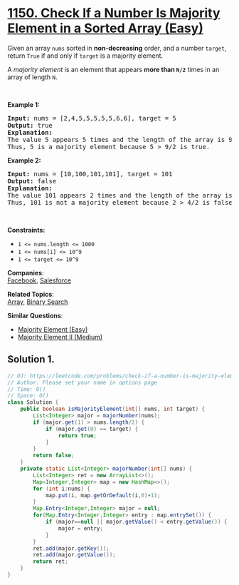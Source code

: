 # [1150. Check If a Number Is Majority Element in a Sorted Array (Easy)](https://leetcode.com/problems/check-if-a-number-is-majority-element-in-a-sorted-array/)

<p>Given an array <code>nums</code> sorted in <strong>non-decreasing</strong> order, and a number <code>target</code>, return <code>True</code> if and only if <code>target</code> is a majority element.</p>

<p>A <em>majority element</em> is an element that appears <strong>more than <code>N/2</code></strong> times in an array of length <code>N</code>.</p>

<p>&nbsp;</p>

<p><strong>Example 1:</strong></p>

<pre><strong>Input: </strong>nums = <span id="example-input-1-1">[2,4,5,5,5,5,5,6,6]</span>, target = <span id="example-input-1-2">5</span>
<strong>Output: </strong><span id="example-output-1">true</span>
<strong>Explanation: </strong>
The value 5 appears 5 times and the length of the array is 9.
Thus, 5 is a majority element because 5 &gt; 9/2 is true.
</pre>

<p><strong>Example 2:</strong></p>

<pre><strong>Input: </strong>nums = <span id="example-input-2-1">[10,100,101,101]</span>, target = <span id="example-input-2-2">101</span>
<strong>Output: </strong><span id="example-output-2">false</span>
<strong>Explanation: </strong>
The value 101 appears 2 times and the length of the array is 4.
Thus, 101 is not a majority element because 2 &gt; 4/2 is false.
</pre>

<p>&nbsp;</p>
<p><strong>Constraints:</strong></p>

<ul>
	<li><code>1 &lt;= nums.length &lt;= 1000</code></li>
	<li><code>1 &lt;= nums[i] &lt;= 10^9</code></li>
	<li><code>1 &lt;= target &lt;= 10^9</code></li>
</ul>

**Companies**:  
[Facebook](https://leetcode.com/company/facebook), [Salesforce](https://leetcode.com/company/salesforce)

**Related Topics**:  
[Array](https://leetcode.com/tag/array/), [Binary Search](https://leetcode.com/tag/binary-search/)

**Similar Questions**:

- [Majority Element (Easy)](https://leetcode.com/problems/majority-element/)
- [Majority Element II (Medium)](https://leetcode.com/problems/majority-element-ii/)

## Solution 1.

```JAVA
// OJ: https://leetcode.com/problems/check-if-a-number-is-majority-element-in-a-sorted-array/
// Author: Please set your name in options page
// Time: O()
// Space: O()
class Solution {
    public boolean isMajorityElement(int[] nums, int target) {
        List<Integer> major = majorNumber(nums);
        if (major.get(1) > nums.length/2) {
            if (major.get(0) == target) {
                return true;
            }
        }
        return false;
    }
    private static List<Integer> majorNumber(int[] nums) {
        List<Integer> ret = new ArrayList<>();
        Map<Integer,Integer> map = new HashMap<>();
        for (int i:nums) {
            map.put(i, map.getOrDefault(i,0)+1);
        }
        Map.Entry<Integer,Integer> major = null;
        for(Map.Entry<Integer,Integer> entry : map.entrySet()) {
            if (major==null || major.getValue() < entry.getValue()) {
                major = entry;
            }
        }
        ret.add(major.getKey());
        ret.add(major.getValue());
        return ret;
    }
}

```
